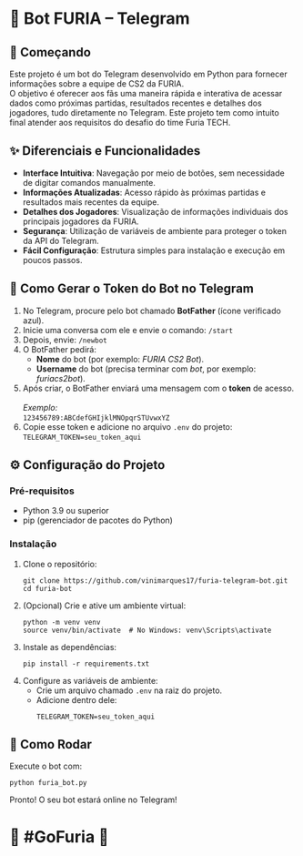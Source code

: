 <html lang="pt-BR">
<head>
    <meta charset="UTF-8">
</head>
<body>

<h1>🦁 Bot FURIA – Telegram</h1>

<h2>🏁 Começando</h2>
<p>Este projeto é um bot do Telegram desenvolvido em Python para fornecer informações sobre a equipe de CS2 da FURIA.<br>
O objetivo é oferecer aos fãs uma maneira rápida e interativa de acessar dados como próximas partidas, resultados recentes e detalhes dos jogadores, tudo diretamente no Telegram.
Este projeto tem como intuito final atender aos requisitos do desafio do time Furia TECH.</p>

<h2>✨ Diferenciais e Funcionalidades</h2>
<ul>
    <li><strong>Interface Intuitiva</strong>: Navegação por meio de botões, sem necessidade de digitar comandos manualmente.</li>
    <li><strong>Informações Atualizadas</strong>: Acesso rápido às próximas partidas e resultados mais recentes da equipe.</li>
    <li><strong>Detalhes dos Jogadores</strong>: Visualização de informações individuais dos principais jogadores da FURIA.</li>
    <li><strong>Segurança</strong>: Utilização de variáveis de ambiente para proteger o token da API do Telegram.</li>
    <li><strong>Fácil Configuração</strong>: Estrutura simples para instalação e execução em poucos passos.</li>
</ul>

<h2>🔑 Como Gerar o Token do Bot no Telegram</h2>
<ol>
    <li>No Telegram, procure pelo bot chamado <strong>BotFather</strong> (ícone verificado azul).</li>
    <li>Inicie uma conversa com ele e envie o comando: <code>/start</code></li>
    <li>Depois, envie: <code>/newbot</code></li>
    <li>O BotFather pedirá:
        <ul>
            <li><strong>Nome</strong> do bot (por exemplo: <em>FURIA CS2 Bot</em>).</li>
            <li><strong>Username</strong> do bot (precisa terminar com <em>bot</em>, por exemplo: <em>furiacs2bot</em>).</li>
        </ul>
    </li>
    <li>Após criar, o BotFather enviará uma mensagem com o <strong>token</strong> de acesso.<br><br><em>Exemplo:</em><br>
    <code>123456789:ABCdefGHIjklMNOpqrSTUvwxYZ</code></li>
    <li>Copie esse token e adicione no arquivo <code>.env</code> do projeto:<br>
    <code>TELEGRAM_TOKEN=seu_token_aqui</code></li>
</ol>

<h2>⚙️ Configuração do Projeto</h2>

<h3>Pré-requisitos</h3>
<ul>
    <li>Python 3.9 ou superior</li>
    <li>pip (gerenciador de pacotes do Python)</li>
</ul>

<h3>Instalação</h3>
<ol>
    <li>Clone o repositório:
        <pre><code>git clone https://github.com/vinimarques17/furia-telegram-bot.git
cd furia-bot</code></pre>
    </li>
    <li>(Opcional) Crie e ative um ambiente virtual:
        <pre><code>python -m venv venv
source venv/bin/activate  # No Windows: venv\Scripts\activate</code></pre>
    </li>
    <li>Instale as dependências:
        <pre><code>pip install -r requirements.txt</code></pre>
    </li>
    <li>Configure as variáveis de ambiente:
        <ul>
            <li>Crie um arquivo chamado <code>.env</code> na raiz do projeto.</li>
            <li>Adicione dentro dele:
                <pre><code>TELEGRAM_TOKEN=seu_token_aqui</code></pre>
            </li>
        </ul>
    </li>
</ol>

<h2>🚀 Como Rodar</h2>
<p>Execute o bot com:</p>
<pre><code>python furia_bot.py</code></pre>

<p>Pronto! O seu bot estará online no Telegram!</p>

<h1>🦁 #GoFuria 🦁</h1>

</body>
</html>